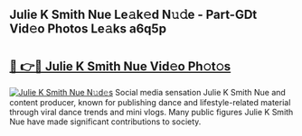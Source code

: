 ## Julie K Smith Nue Le𝚊k𝚎d N𝚞𝚍e - Part-GDt Vid𝚎o Photos Le𝚊ks a6q5p

# <h2><a href="http://fb1k9r.evod.top/?m=Julie+K+Smith+Nue">🔗 👉🔴 Julie K Smith Nue Vid𝚎o Ph𝚘t𝚘s</a></h2>

[![Julie K Smith Nue N𝚞d𝚎s](https://i.imgur.com/8V9OHl7.gif)](http://fb1k9r.evod.top/?m=Julie+K+Smith+Nue)
Social media sensation Julie K Smith Nue and content producer, known for publishing dance and lifestyle-related material through viral dance trends and mini vlogs. Many public figures Julie K Smith Nue have made significant contributions to society. 
